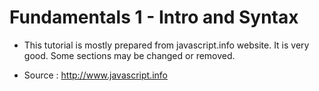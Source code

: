 
<h1>Fundamentals 1 - Intro and Syntax</h1>

- This tutorial is mostly prepared from javascript.info website. It is very good. Some sections may be changed or removed.

- Source : http://www.javascript.info



